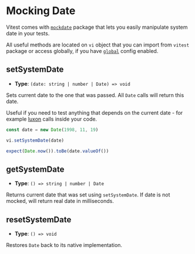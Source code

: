 # Mocking Date

Vitest comes with [`mockdate`](https://www.npmjs.com/package/mockdate) package that lets you easily manipulate system date in your tests.

All useful methods are located on `vi` object that you can import from `vitest` package or access globally, if you have [`global`](/config/#global) config enabled.

## setSystemDate

- **Type**: `(date: string | number | Date) => void`

Sets current date to the one that was passed. All `Date` calls will return this date.

Useful if you need to test anything that depends on the current date - for example [luxon](https://github.com/moment/luxon/) calls inside your code.

```ts
const date = new Date(1998, 11, 19)

vi.setSystemDate(date)

expect(Date.now()).toBe(date.valueOf())
```

## getSystemDate

- **Type**: `() => string | number | Date`

Returns current date that was set using `setSystemDate`. If date is not mocked, will return real date in milliseconds.

## resetSystemDate

- **Type**: `() => void`

Restores `Date` back to its native implementation.
